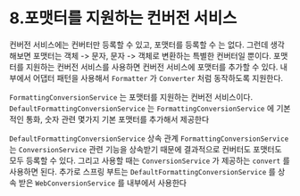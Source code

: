 # 8.포맷터를 지원하는 컨버전 서비스

컨버전 서비스에는 컨버터만 등록할 수 있고, 포맷터를 등록할 수 는 없다. 그런데 생각해보면 포맷터는 객체 -> 문자, 문자 -> 객체로 변환하는 특별한 컨버터일 뿐이다.
포맷터를 지원하는 컨버전 서비스를 사용하면 컨버전 서비스에 포맷터를 추가할 수 있다. 내부에서 어댑터
패턴을 사용해서 `Formatter` 가 `Converter` 처럼 동작하도록 지원한다.

`FormattingConversionService` 는 포맷터를 지원하는 컨버전 서비스이다.
`DefaultFormattingConversionService` 는 `FormattingConversionService` 에 기본적인 통화, 숫자
관련 몇가지 기본 포맷터를 추가해서 제공한다


`DefaultFormattingConversionService` 상속 관계
`FormattingConversionService` 는 `ConversionService` 관련 기능을 상속받기 때문에 결과적으로
컨버터도 포맷터도 모두 등록할 수 있다. 그리고 사용할 때는 `ConversionService` 가 제공하는 `convert`
를 사용하면 된다.
추가로 스프링 부트는 `DefaultFormattingConversionService` 를 상속 받은 `WebConversionService`
를 내부에서 사용한다